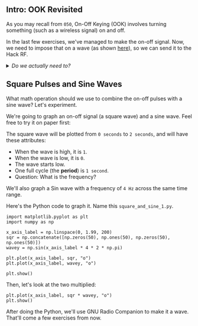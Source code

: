 ## Intro: OOK Revisited

As you may recall from `050`, On-Off Keying (OOK) involves turning something (such as a wireless signal) on and off.

In the last few exercises, we've managed to make the on-off signal. Now, we need to impose that on a wave (as shown [here](https://www.open.edu/openlearn/science-maths-technology/exploring-communications-technology/content-section-1.4)), so we can send it to the Hack RF.

<details><summary><i>Do we actually need to?</i></summary>

Strictly speaking, you could send the data into an osmocom Sink without making it into a wave. However, this approach helps us to make a more complete simulation of what's happening behind the scenes before we switch to using real hardware. Ask an instructor if you're interested.

</details>

## Square Pulses and Sine Waves 

What math operation should we use to combine the on-off pulses with a sine wave? Let's experiment.

We're going to graph an on-off signal (a square wave) and a sine wave. Feel free to try it on paper first:

The square wave will be plotted from `0 seconds` to `2 seconds`, and will have these attributes:

- When the wave is high, it is `1`.
- When the wave is low, it is `0`.
- The wave starts low.
- One full cycle (the **period**) is `1 second`.
- Question: What is the frequency?

We'll also graph a Sin wave with a frequency of `4 Hz` across the same time range.

Here's the Python code to graph it. Name this `square_and_sine_1.py`.

```python3
import matplotlib.pyplot as plt
import numpy as np

x_axis_label = np.linspace(0, 1.99, 200)
sqr = np.concatenate([np.zeros(50), np.ones(50), np.zeros(50), np.ones(50)])
wavey = np.sin(x_axis_label * 4 * 2 * np.pi)

plt.plot(x_axis_label, sqr, "o")
plt.plot(x_axis_label, wavey, "o")

plt.show()
```

Then, let's look at the two multiplied:

```python3
plt.plot(x_axis_label, sqr * wavey, "o")
plt.show()
```

After doing the Python, we'll use GNU Radio Companion to make it a wave. That'll come a few exercises from now.
